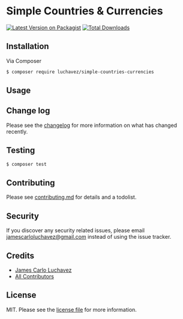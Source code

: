 # Simple Countries & Currencies

[![Latest Version on Packagist][ico-version]][link-packagist]
[![Total Downloads][ico-downloads]][link-downloads]

## Installation

Via Composer

``` bash
$ composer require luchavez/simple-countries-currencies
```

## Usage

## Change log

Please see the [changelog](changelog.md) for more information on what has changed recently.

## Testing

``` bash
$ composer test
```

## Contributing

Please see [contributing.md](contributing.md) for details and a todolist.

## Security

If you discover any security related issues, please email jamescarloluchavez@gmail.com instead of using the issue tracker.

## Credits

- [James Carlo Luchavez][link-author]
- [All Contributors][link-contributors]

## License

MIT. Please see the [license file](license.md) for more information.

[ico-version]: https://img.shields.io/packagist/v/luchavez/simple-countries-currencies.svg?style=flat-square
[ico-downloads]: https://img.shields.io/packagist/dt/luchavez/simple-countries-currencies.svg?style=flat-square

[link-packagist]: https://packagist.org/packages/luchavez/simple-countries-currencies
[link-downloads]: https://packagist.org/packages/luchavez/simple-countries-currencies
[link-author]: https://github.com/luchavez-technologies
[link-contributors]: ../../contributors
